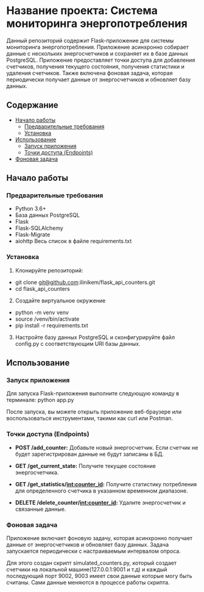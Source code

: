# Название проекта: Система мониторинга энергопотребления

Данный репозиторий содержит Flask-приложение для системы мониторинга энергопотребления.
Приложение асинхронно собирает данные с нескольких энергосчетчиков и сохраняет их в базе данных PostgreSQL.
Приложение предоставляет точки доступа для добавления счетчиков, получения текущего состояния, получения статистики и удаления счетчиков.
Также включена фоновая задача, которая периодически получает данные от энергосчетчиков и обновляет базу данных.

## Содержание

- [Начало работы](#начало-работы)
  - [Предварительные требования](#предварительные-требования)
  - [Установка](#установка)
- [Использование](#использование)
  - [Запуск приложения](#запуск-приложения)
  - [Точки доступа (Endpoints)](#точки-доступа-endpoints)
- [Фоновая задача](#фоновая-задача)


## Начало работы

### Предварительные требования

- Python 3.6+
- База данных PostgreSQL
- Flask
- Flask-SQLAlchemy
- Flask-Migrate
- aiohttp
Весь список в файле requirements.txt

### Установка

1. Клонируйте репозиторий:

  - git clone git@github.com:ilinikem/flask_api_counters.git
  - cd flask_api_counters

2. Создайте виртуальное окружение
  - python -m venv venv
  - source /venv/bin/activate
  - pip install -r requirements.txt

3. Настройте базу данных PostgreSQL и сконфигурируйте файл config.py с соответствующим URI базы данных.


## Использование

### Запуск приложения
Для запуска Flask-приложения выполните следующую команду в терминале:
python app.py

После запуска, вы можете открыть приложение веб-браузере или воспользоваться инструментами, такими как curl или Postman.

### Точки доступа (Endpoints)
- **POST /add_counter:** Добавьте новый энергосчетчик. Если счетчик не будет зарегистрирован данные не будут записаны в БД.

- **GET /get_current_state:** Получите текущее состояние энергосчетчика.

- **GET /get_statistics/<int:counter_id>:** Получите статистику потребления для определенного счетчика в указанном временном диапазоне.

- **DELETE /delete_counter/<int:counter_id>:** Удалите энергосчетчик и связанные данные.

### Фоновая задача
Приложение включает фоновую задачу, которая асинхронно получает данные от энергосчетчиков и обновляет базу данных.
Задача запускается периодически с настраиваемым интервалом опроса.

Для этого создан скрипт simulated_counters.py, который создает счетчики на локальной машине(127.0.0.1:9001 и т.д)
и каждый последующий порт 9002, 9003 имеет свои данные которые могу быть считаны. Сами данные меняются в процессе работы скрипта.
